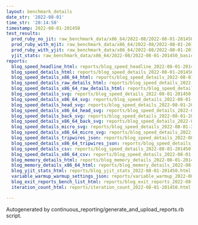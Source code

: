 ```yaml
---
layout: benchmark_details
date_str: '2022-08-01'
time_str: '20:14:50'
timestamp: 2022-08-01-201450
test_results:
  prod_ruby_no_jit: raw_benchmark_data/x86_64/2022-08/2022-08-01-201450_basic_benchmark_prod_ruby_no_jit.json
  prod_ruby_with_mjit: raw_benchmark_data/x86_64/2022-08/2022-08-01-201450_basic_benchmark_prod_ruby_with_mjit.json
  prod_ruby_with_yjit: raw_benchmark_data/x86_64/2022-08/2022-08-01-201450_basic_benchmark_prod_ruby_with_yjit.json
  yjit_stats: raw_benchmark_data/x86_64/2022-08/2022-08-01-201450_basic_benchmark_yjit_stats.json
reports:
  blog_speed_headline_html: reports/blog_speed_headline_2022-08-01-201450.html
  blog_speed_details_html: reports/blog_speed_details_2022-08-01-201450.html
  blog_speed_details_x86_64_html: reports/blog_speed_details_2022-08-01-201450.x86_64.html
  blog_speed_details_raw_details_html: reports/blog_speed_details_2022-08-01-201450.raw_details.html
  blog_speed_details_x86_64_raw_details_html: reports/blog_speed_details_2022-08-01-201450.x86_64.raw_details.html
  blog_speed_details_svg: reports/blog_speed_details_2022-08-01-201450.svg
  blog_speed_details_x86_64_svg: reports/blog_speed_details_2022-08-01-201450.x86_64.svg
  blog_speed_details_head_svg: reports/blog_speed_details_2022-08-01-201450.head.svg
  blog_speed_details_x86_64_head_svg: reports/blog_speed_details_2022-08-01-201450.x86_64.head.svg
  blog_speed_details_back_svg: reports/blog_speed_details_2022-08-01-201450.back.svg
  blog_speed_details_x86_64_back_svg: reports/blog_speed_details_2022-08-01-201450.x86_64.back.svg
  blog_speed_details_micro_svg: reports/blog_speed_details_2022-08-01-201450.micro.svg
  blog_speed_details_x86_64_micro_svg: reports/blog_speed_details_2022-08-01-201450.x86_64.micro.svg
  blog_speed_details_tripwires_json: reports/blog_speed_details_2022-08-01-201450.tripwires.json
  blog_speed_details_x86_64_tripwires_json: reports/blog_speed_details_2022-08-01-201450.x86_64.tripwires.json
  blog_speed_details_csv: reports/blog_speed_details_2022-08-01-201450.csv
  blog_speed_details_x86_64_csv: reports/blog_speed_details_2022-08-01-201450.x86_64.csv
  blog_memory_details_html: reports/blog_memory_details_2022-08-01-201450.html
  blog_memory_details_x86_64_html: reports/blog_memory_details_2022-08-01-201450.x86_64.html
  blog_yjit_stats_html: reports/blog_yjit_stats_2022-08-01-201450.html
  variable_warmup_warmup_settings_json: reports/variable_warmup_2022-08-01-201450.warmup_settings.json
  blog_exit_reports_bench_list_html: reports/blog_exit_reports_2022-08-01-201450.bench_list.html
  iteration_count_html: reports/iteration_count_2022-08-01-201450.html

---
```

Autogenerated by continuous_reporting/generate_and_upload_reports.rb script.
